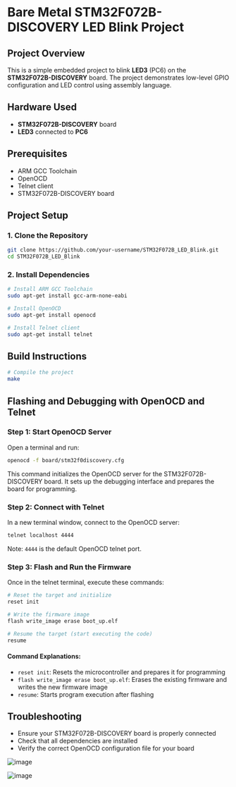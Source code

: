 # Bare Metal STM32F072B-DISCOVERY LED Blink Project

## Project Overview
This is a simple embedded project to blink **LED3** (PC6) on the **STM32F072B-DISCOVERY** board. The project demonstrates low-level GPIO configuration and LED control using assembly language.

## Hardware Used
- **STM32F072B-DISCOVERY** board
- **LED3** connected to **PC6**

## Prerequisites
- ARM GCC Toolchain
- OpenOCD
- Telnet client
- STM32F072B-DISCOVERY board

## Project Setup

### 1. Clone the Repository
```bash
git clone https://github.com/your-username/STM32F072B_LED_Blink.git
cd STM32F072B_LED_Blink
```

### 2. Install Dependencies
```bash
# Install ARM GCC Toolchain
sudo apt-get install gcc-arm-none-eabi

# Install OpenOCD
sudo apt-get install openocd

# Install Telnet client
sudo apt-get install telnet
```

## Build Instructions
```bash
# Compile the project
make
```

## Flashing and Debugging with OpenOCD and Telnet

### Step 1: Start OpenOCD Server
Open a terminal and run:
```bash
openocd -f board/stm32f0discovery.cfg
```
This command initializes the OpenOCD server for the STM32F072B-DISCOVERY board. It sets up the debugging interface and prepares the board for programming.

### Step 2: Connect with Telnet
In a new terminal window, connect to the OpenOCD server:
```bash
telnet localhost 4444
```
Note: `4444` is the default OpenOCD telnet port.

### Step 3: Flash and Run the Firmware
Once in the telnet terminal, execute these commands:
```bash
# Reset the target and initialize
reset init

# Write the firmware image
flash write_image erase boot_up.elf

# Resume the target (start executing the code)
resume
```

#### Command Explanations:
- `reset init`: Resets the microcontroller and prepares it for programming
- `flash write_image erase boot_up.elf`: Erases the existing firmware and writes the new firmware image
- `resume`: Starts program execution after flashing

## Troubleshooting
- Ensure your STM32F072B-DISCOVERY board is properly connected
- Check that all dependencies are installed
- Verify the correct OpenOCD configuration file for your board

![image](https://github.com/user-attachments/assets/86ec82cb-6f95-47a4-a620-09a10b5a2efe)

![image](https://github.com/user-attachments/assets/518119b8-cd0e-4909-a815-d5d01ca26009)


